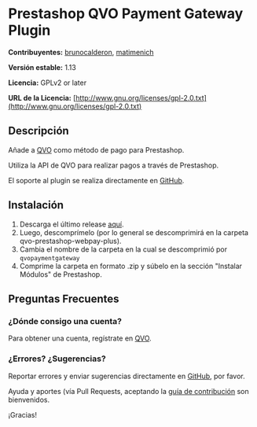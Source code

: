 # Prestashop QVO Payment Gateway Plugin
**Contribuyentes:** [brunocalderon](https://github.com/brunocalderon), [matimenich](https://github.com/matimenich)

**Versión estable:** 1.13

**Licencia:** GPLv2 or later

**URL de la Licencia:** [http://www.gnu.org/licenses/gpl-2.0.txt](http://www.gnu.org/licenses/gpl-2.0.txt)


## Descripción
Añade a [QVO](https://qvo.cl) como método de pago para Prestashop.

Utiliza la API de QVO para realizar pagos a través de Prestashop.

El soporte al plugin se realiza directamente en [GitHub](https://github.com/qvo-team/qvo-prestashop-webpay-plus/issues).


## Instalación
1. Descarga el último release [aquí](https://github.com/qvo-team/qvo-prestashop-webpay-plus/releases/latest).
2. Luego, descomprímelo (por lo general se descomprimirá en la carpeta qvo-prestashop-webpay-plus).
3. Cambia el nombre de la carpeta en la cual se descomprimió por `qvopaymentgateway`
4. Comprime la carpeta en formato .zip y súbelo en la sección "Instalar Módulos" de Prestashop.

## Preguntas Frecuentes

### ¿Dónde consigo una cuenta?
Para obtener una cuenta, regístrate en [QVO](https://qvo.cl).

### ¿Errores? ¿Sugerencias?
Reportar errores y enviar sugerencias directamente en [GitHub](https://github.com/qvo-team/qvo-prestashop-webpay-plus/issues), por favor.

Ayuda y aportes (vía Pull Requests, aceptando la [guía de contribución](https://github.com/qvo-team/qvo-prestashop-webpay-plus/blob/master/CONTRIBUTING.md) son bienvenidos.

¡Gracias!
